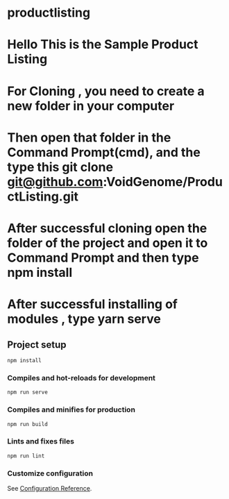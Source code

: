 # productlisting

# Hello This is the Sample Product Listing

# For Cloning , you need to create a new folder in your computer

# Then open that folder in the Command Prompt(cmd), and the type this git clone git@github.com:VoidGenome/ProductListing.git

# After successful cloning open the folder of the project and open it to Command Prompt and then type npm install

# After successful installing of modules , type yarn serve

## Project setup

```
npm install
```

### Compiles and hot-reloads for development

```
npm run serve
```

### Compiles and minifies for production

```
npm run build
```

### Lints and fixes files

```
npm run lint
```

### Customize configuration

See [Configuration Reference](https://cli.vuejs.org/config/).
